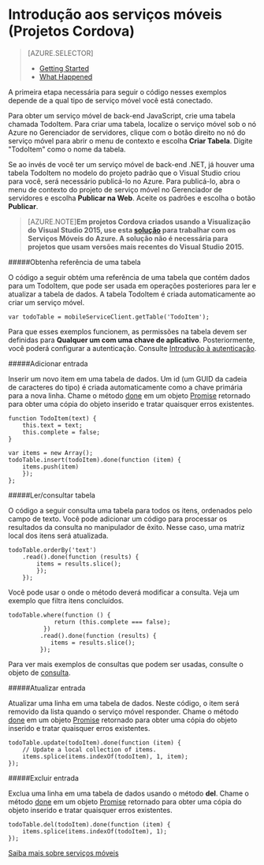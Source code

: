 <properties 
	pageTitle="" 
	description="Descreve os primeiros passos para começar a usar os Serviços Móveis do Azure em um projeto Cordova" 
	services="mobile-services" 
	documentationCenter="" 
	authors="patshea123" 
	manager="douge" 
	editor=""/>

<tags 
	ms.service="mobile-services" 
	ms.workload="mobile" 
	ms.tgt_pltfrm="vs-getting-started" 
	ms.devlang="multiple" 
	ms.topic="article" 
	ms.date="05/06/2015" 
	ms.author="patshea123"/>

# Introdução aos serviços móveis (Projetos Cordova)

> [AZURE.SELECTOR]
> - [Getting Started](vs-mobile-services-cordova-getting-started.md)
> - [What Happened](vs-mobile-services-cordova-what-happened.md)

A primeira etapa necessária para seguir o código nesses exemplos depende de a qual tipo de serviço móvel você está conectado.

Para obter um serviço móvel de back-end JavaScript, crie uma tabela chamada TodoItem. Para criar uma tabela, localize o serviço móvel sob o nó Azure no Gerenciador de servidores, clique com o botão direito no nó do serviço móvel para abrir o menu de contexto e escolha **Criar Tabela**. Digite "TodoItem" como o nome da tabela.

Se ao invés de você ter um serviço móvel de back-end .NET, já houver uma tabela TodoItem no modelo do projeto padrão que o Visual Studio criou para você, será necessário publicá-lo no Azure. Para publicá-lo, abra o menu de contexto do projeto de serviço móvel no Gerenciador de servidores e escolha **Publicar na Web**. Aceite os padrões e escolha o botão **Publicar**.
  
>[AZURE.NOTE]**Em projetos Cordova criados usando a Visualização do Visual Studio 2015, use esta [solução](http://go.microsoft.com/fwlink/?LinkId=518765) para trabalhar com os Serviços Móveis do Azure. A solução não é necessária para projetos que usam versões mais recentes do Visual Studio 2015.**

#####Obtenha referência de uma tabela

O código a seguir obtém uma referência de uma tabela que contém dados para um TodoItem, que pode ser usada em operações posteriores para ler e atualizar a tabela de dados. A tabela TodoItem é criada automaticamente ao criar um serviço móvel.

	var todoTable = mobileServiceClient.getTable('TodoItem');

Para que esses exemplos funcionem, as permissões na tabela devem ser definidas para **Qualquer um com uma chave de aplicativo**. Posteriormente, você poderá configurar a autenticação. Consulte [Introdução à autenticação](mobile-services-html-get-started-users.md).

#####Adicionar entrada 

Inserir um novo item em uma tabela de dados. Um id (um GUID da cadeia de caracteres do tipo) é criada automaticamente como a chave primária para a nova linha. Chame o método [done]() em um objeto [Promise]() retornado para obter uma cópia do objeto inserido e tratar quaisquer erros existentes.

    function TodoItem(text) {
        this.text = text;
        this.complete = false;
    }

    var items = new Array();
    todoTable.insert(todoItem).done(function (item) {
        items.push(item)
        });
    };

#####Ler/consultar tabela 

O código a seguir consulta uma tabela para todos os itens, ordenados pelo campo de texto. Você pode adicionar um código para processar os resultados da consulta no manipulador de êxito. Nesse caso, uma matriz local dos itens será atualizada.

    todoTable.orderBy('text')
        .read().done(function (results) {
            items = results.slice();
            });
        });

Você pode usar o onde o método deverá modificar a consulta. Veja um exemplo que filtra itens concluídos.

	todoTable.where(function () {
                 return (this.complete === false);
              })
             .read().done(function (results) {
                items = results.slice();
             });

Para ver mais exemplos de consultas que podem ser usadas, consulte o objeto de [consulta](http://msdn.microsoft.com/library/azure/jj613353.aspx).

#####Atualizar entrada

Atualizar uma linha em uma tabela de dados. Neste código, o item será removido da lista quando o serviço móvel responder. Chame o método [done]() em um objeto [Promise]() retornado para obter uma cópia do objeto inserido e tratar quaisquer erros existentes.

    todoTable.update(todoItem).done(function (item) {
        // Update a local collection of items.
        items.splice(items.indexOf(todoItem), 1, item);
    });

#####Excluir entrada

Exclua uma linha em uma tabela de dados usando o método **del**. Chame o método [done]() em um objeto [Promise]() retornado para obter uma cópia do objeto inserido e tratar quaisquer erros existentes.

	todoTable.del(todoItem).done(function (item) {
        items.splice(items.indexOf(todoItem), 1);
	});

[Saiba mais sobre serviços móveis](http://azure.microsoft.com/documentation/services/mobile-services/)
<!--HONumber=54-->